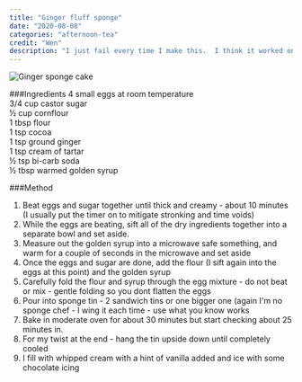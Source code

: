 ```yaml
---
title: "Ginger fluff sponge"
date: "2020-08-08"
categories: "afternoon-tea"
credit: "Wen"
description: "I just fail every time I make this.  I think it worked once; all the sponge planets aligned and I still have no idea what I did differently.  Serioulsy when it works though, this is my most fav cake of all time"
---
```

![Ginger sponge cake](./gingerFluff.png)

###Ingredients
4 small eggs at room temperature  
3/4 cup castor sugar  
½ cup cornflour  
1 tbsp flour  
1 tsp cocoa  
1 tsp ground ginger  
1 tsp cream of tartar  
½ tsp bi-carb soda  
½ tbsp warmed golden syrup  

###Method
1. Beat eggs and sugar together until thick and creamy - about 10 minutes (I usually put the timer on to mitigate stronking and time voids)
2. While the eggs are beating, sift all of the dry ingredients together into a separate bowl and set aside.
3. Measure out the golden syrup into a microwave safe something, and warm for a couple of seconds in the microwave and set aside
4. Once the eggs and sugar are done, add the flour (I sift again into the eggs at this point) and the golden syrup
5. Carefully fold the flour and syrup through the egg mixture - do not beat or mix - gentle folding so you dont flatten the eggs
6. Pour into sponge tin - 2 sandwich tins or one bigger one (again I'm no sponge chef - I wing it each time - use what you know works
7. Bake in moderate oven for about 30 minutes but start checking about 25 minutes in.
8. For my twist at the end - hang the tin upside down until completely cooled
9. I fill with whipped cream with a hint of vanilla added and ice with some chocolate icing
